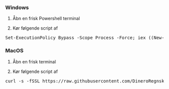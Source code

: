 ### Windows

1. Åbn en frisk Powershell terminal

2. Kør følgende script af

<pre>
Set-ExecutionPolicy Bypass -Scope Process -Force; iex ((New-Object System.Net.WebClient).DownloadString('https://raw.githubusercontent.com/DineroRegnskab/mac-grabber/main/Windows.ps1'));
</pre>

### MacOS

1. Åbn en frisk terminal

2. Kør følgende script af

<pre>
curl -s -fSSL https://raw.githubusercontent.com/DineroRegnskab/mac-grabber/main/MacOS.sh | bash
</pre>
